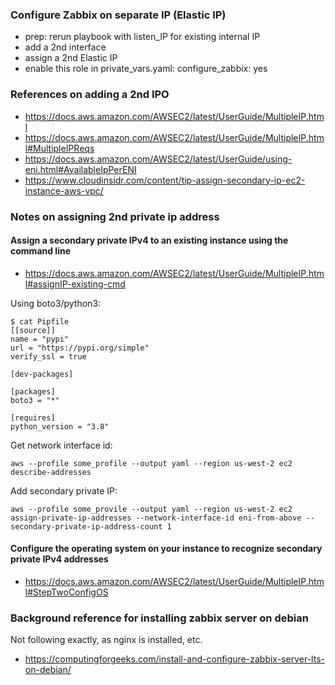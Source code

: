 ### Configure Zabbix on separate IP (Elastic IP)
* prep: rerun playbook with listen_IP for existing internal IP
* add a 2nd interface
* assign a 2nd Elastic IP
* enable this role in private_vars.yaml: configure_zabbix: yes

### References on adding a 2nd IPO
* https://docs.aws.amazon.com/AWSEC2/latest/UserGuide/MultipleIP.html
* https://docs.aws.amazon.com/AWSEC2/latest/UserGuide/MultipleIP.html#MultipleIPReqs
* https://docs.aws.amazon.com/AWSEC2/latest/UserGuide/using-eni.html#AvailableIpPerENI
* https://www.cloudinsidr.com/content/tip-assign-secondary-ip-ec2-instance-aws-vpc/

### Notes on assigning 2nd private ip address
#### Assign a secondary private IPv4 to an existing instance using the command line
* https://docs.aws.amazon.com/AWSEC2/latest/UserGuide/MultipleIP.html#assignIP-existing-cmd

Using boto3/python3:
```
$ cat Pipfile
[[source]]
name = "pypi"
url = "https://pypi.org/simple"
verify_ssl = true

[dev-packages]

[packages]
boto3 = "*"

[requires]
python_version = "3.8"
```


Get network interface id:
```
aws --profile some_profile --output yaml --region us-west-2 ec2 describe-addresses
```

Add secondary private IP:
```
aws --profile some_provile --output yaml --region us-west-2 ec2  assign-private-ip-addresses --network-interface-id eni-from-above --secondary-private-ip-address-count 1 
```

#### Configure the operating system on your instance to recognize secondary private IPv4 addresses
* https://docs.aws.amazon.com/AWSEC2/latest/UserGuide/MultipleIP.html#StepTwoConfigOS

### Background reference for installing zabbix server on debian
Not following exactly, as nginx is installed, etc.
* https://computingforgeeks.com/install-and-configure-zabbix-server-lts-on-debian/
